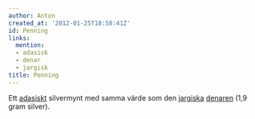 ```yaml
---
author: Anton
created_at: '2012-01-25T18:58:41Z'
id: Penning
links:
  mention:
  - adasisk
  - denar
  - jargisk
title: Penning
---
```


Ett [adasiskt] silvermynt med samma värde som den [jargiska][] [denaren] (1,9 gram silver).

  [adasiskt]: adasisk
  [jargiska]: jargisk
  [denaren]: denar
